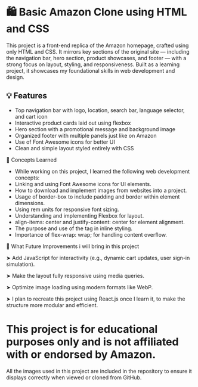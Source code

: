 # 🛍️ Basic Amazon Clone using HTML and CSS

This project is a front-end replica of the Amazon homepage, crafted using only HTML and CSS. It mirrors key sections of the original site — including the navigation bar, hero section, product showcases, and footer — with a strong focus on layout, styling, and responsiveness. Built as a learning project, it showcases my foundational skills in web development and design.

## 💡 Features

- Top navigation bar with logo, location, search bar, language selector, and cart icon
- Interactive product cards laid out using flexbox
- Hero section with a promotional message and background image
- Organized footer with multiple panels just like on Amazon
- Use of Font Awesome icons for better UI
- Clean and simple layout styled entirely with CSS

🧠 Concepts Learned
- While working on this project, I learned the following web development concepts:
- Linking and using Font Awesome icons for UI elements.
- How to download and implement images from websites into a project.
- Usage of border-box to include padding and border within element dimensions.
- Using rem units for responsive font sizing.
- Understanding and implementing Flexbox for layout.
- align-items: center and justify-content: center for element alignment.
- The purpose and use of the <span> tag in inline styling.
- Importance of flex-wrap: wrap; for handling content overflow.

📌 What Future Improvements i will bring in this project

➤ Add JavaScript for interactivity (e.g., dynamic cart updates, user sign-in simulation).

➤ Make the layout fully responsive using media queries.

➤ Optimize image loading using modern formats like WebP.

➤ I plan to recreate this project using React.js once I learn it, to make the structure more modular and efficient.

# This project is for educational purposes only and is not affiliated with or endorsed by Amazon.

All the images used in this project are included in the repository to ensure it displays correctly when viewed or cloned from GitHub.

